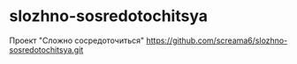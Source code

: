 # slozhno-sosredotochitsya
Проект "Сложно сосредоточиться"
https://github.com/screama6/slozhno-sosredotochitsya.git
